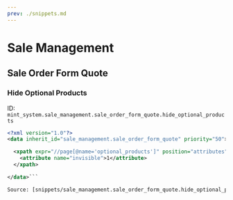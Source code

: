 ```yaml
---
prev: ./snippets.md
---
```

# Sale Management
## Sale Order Form Quote  
### Hide Optional Products  
ID: `mint_system.sale_management.sale_order_form_quote.hide_optional_products`  
```xml
<?xml version="1.0"?>
<data inherit_id="sale_management.sale_order_form_quote" priority="50">

  <xpath expr="//page[@name='optional_products']" position="attributes">
    <attribute name="invisible">1</attribute>
  </xpath>

</data>```

Source: [snippets/sale_management.sale_order_form_quote.hide_optional_products.xml](https://github.com/Mint-System/Odoo-Development/tree/14.0/snippets/sale_management.sale_order_form_quote.hide_optional_products.xml)

